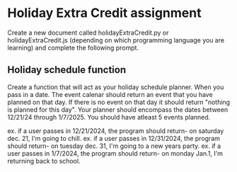 # Holiday Extra Credit assignment

Create a new document called holidayExtraCredit.py or holidayExtraCredit.js (depending on which programming language you are learning) and complete the following prompt.

## Holiday schedule function

Create a function that will act as your holiday schedule planner. When you pass in a date. The event
calenar should return an event that you have planned on that day. If there is no event on that day it should return "nothing is planned for this day". Your planner should encompass the dates between 12/21/24
through 1/7/2025. You should have atleast 5 events planned.

ex. if a user passes in 12/21/2024, the program should return- on saturday dec. 21, I'm going to chill.
ex. if a user passes in 12/31/2024, the program should return- on tuesday dec. 31, I'm going to a new years party.
ex. if a user passes in 1/7/2024, the program should return- on monday Jan.1, I'm returning back to school.

